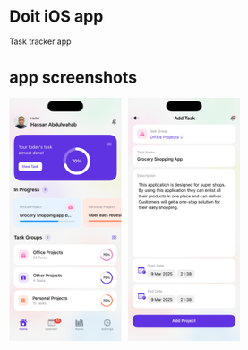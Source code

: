 # Doit iOS app
Task tracker app


# app screenshots

<img src="Doit/screenshots/homeview.png" width="200"/> &nbsp; 
<img src="Doit/screenshots/taskview.png" width="200"/>
